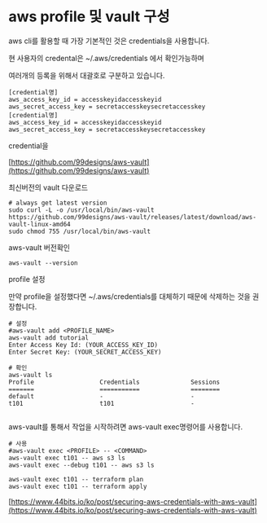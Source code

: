 # aws profile 및 vault 구성

aws cli를 활용할 때 가장 기본적인 것은 credentials을 사용합니다.

현 사용자의 credental은 \~/.aws/credentials 에서 확인가능하며

여러개의 등록을 위해서 대괄호로 구분하고 있습니다.

```
[credential명]
aws_access_key_id = accesskeyidaccesskeyid
aws_secret_access_key = secretaccesskeysecretaccesskey
[credential명]
aws_access_key_id = accesskeyidaccesskeyid
aws_secret_access_key = secretaccesskeysecretaccesskey
```



credential을&#x20;







[https://github.com/99designs/aws-vault](https://github.com/99designs/aws-vault)



최신버전의 vault 다운로드

```
# always get latest version
sudo curl -L -o /usr/local/bin/aws-vault https://github.com/99designs/aws-vault/releases/latest/download/aws-vault-linux-amd64  
sudo chmod 755 /usr/local/bin/aws-vault
```



aws-vault 버전확인

```
aws-vault --version
```



profile 설정

만약 profile을 설정했다면 \~/.aws/credentials를 대체하기 때문에 삭제하는 것을 권장합니다.

```
# 설정
#aws-vault add <PROFILE_NAME>
aws-vault add tutorial
Enter Access Key Id: (YOUR_ACCESS_KEY_ID)
Enter Secret Key: (YOUR_SECRET_ACCESS_KEY)

# 확인
aws-vault ls
Profile                  Credentials              Sessions
=======                  ===========              ========
default                  -                        -
t101                     t101                     -


```

aws-vault를 통해서 작업을 시작하려면 aws-vault exec명령어를 사용합니다.

```
# 사용
#aws-vault exec <PROFILE> -- <COMMAND>
aws-vault exec t101 -- aws s3 ls
aws-vault exec --debug t101 -- aws s3 ls

aws-vault exec t101 -- terraform plan
aws-vault exec t101 -- terraform apply
```

[https://www.44bits.io/ko/post/securing-aws-credentials-with-aws-vault](https://www.44bits.io/ko/post/securing-aws-credentials-with-aws-vault)


